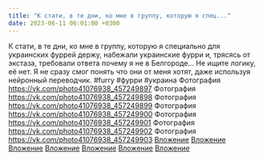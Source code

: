 ```yaml
---
title: "К стати, в те дни, ко мне в группу, которую я спец..."
date: 2023-06-11 06:01:00 +0300
---
```


К стати, в те дни, ко мне в группу, которую я специально для украинских фуррей держу, набежали украинские фурри и, трясясь от экстаза, требовали ответа почему я не в Белгороде...
Не ищите логику, её нет. Я не сразу смог понять что они от меня хотят, даже используя нейронный переводчик.
#furry #фурри #украина
Фотография
<a class="vk-attach" href="https://vk.com/photo41076938_457249897">https://vk.com/photo41076938_457249897</a>
Фотография
<a class="vk-attach" href="https://vk.com/photo41076938_457249898">https://vk.com/photo41076938_457249898</a>
Фотография
<a class="vk-attach" href="https://vk.com/photo41076938_457249899">https://vk.com/photo41076938_457249899</a>
Фотография
<a class="vk-attach" href="https://vk.com/photo41076938_457249900">https://vk.com/photo41076938_457249900</a>
Фотография
<a class="vk-attach" href="https://vk.com/photo41076938_457249901">https://vk.com/photo41076938_457249901</a>
Фотография
<a class="vk-attach" href="https://vk.com/photo41076938_457249902">https://vk.com/photo41076938_457249902</a>
Фотография
<a class="vk-attach" href="https://vk.com/photo41076938_457249903">https://vk.com/photo41076938_457249903</a>
<a class="vk-attach" href="https://vk.com/photo41076938_457249897">Вложение</a>
<a class="vk-attach" href="https://vk.com/photo41076938_457249898">Вложение</a>
<a class="vk-attach" href="https://vk.com/photo41076938_457249899">Вложение</a>
<a class="vk-attach" href="https://vk.com/photo41076938_457249900">Вложение</a>
<a class="vk-attach" href="https://vk.com/photo41076938_457249901">Вложение</a>
<a class="vk-attach" href="https://vk.com/photo41076938_457249902">Вложение</a>
<a class="vk-attach" href="https://vk.com/photo41076938_457249903">Вложение</a>
